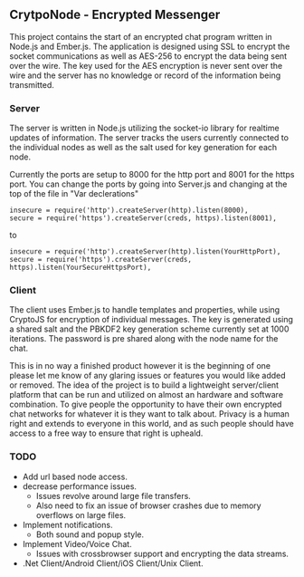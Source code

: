 ﻿## CrytpoNode - Encrypted Messenger

This project contains the start of an encrypted chat program written in Node.js and Ember.js. The application is designed using SSL to encrypt the socket communications as well as AES-256 to encrypt the data being sent over the wire. The key used for the AES encryption is never sent over the wire and the server has no knowledge or record of the information being transmitted.

### Server
The server is written in Node.js utilizing the socket-io library for realtime updates of information. The server tracks the users currently connected to the individual nodes as well as the salt used for key generation for each node.

Currently the ports are setup to 8000 for the http port and 8001 for the https port. You can change the ports by going into Server.js and changing at the top of the file in "Var declerations"

    insecure = require('http').createServer(http).listen(8000),
    secure = require('https').createServer(creds, https).listen(8001),

to 

    insecure = require('http').createServer(http).listen(YourHttpPort),
    secure = require('https').createServer(creds, https).listen(YourSecureHttpsPort),

### Client
The client uses Ember.js to handle templates and properties, while using CryptoJS for encryption of individual messages. The key is generated using a shared salt and the PBKDF2 key generation scheme currently set at 1000 iterations. The password is pre shared  along with the node name for the chat.

This is in no way a finished product however it is the beginning of one please let me know of any glaring issues or features you would like added or removed. The idea of the project is to build a lightweight server/client platform that can be run and utilized on almost an hardware and software combination. To give people the opportunity to have their own encrypted chat networks for whatever it is they want to talk about. Privacy is a human right and extends to everyone in this world, and as such people should have access to a free way to ensure that right is upheald.

### TODO
- Add url based node access.
- decrease performance issues.
  - Issues revolve around large file transfers.
  - Also need to fix an issue of browser crashes due to memory overflows on large files.
- Implement notifications.
  - Both sound and popup style.
- Implement Video/Voice Chat.
  - Issues with crossbrowser support and encrypting the data streams. 
- .Net Client/Android Client/iOS Client/Unix Client.